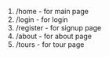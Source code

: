 
<ol>
<li>/home - for main page</li> 
<li>/login - for login</li>
<li>/register - for signup page</li>
<li>/about - for about page</li>
<li>/tours - for tour page</li>
  
</ol>
 
 
